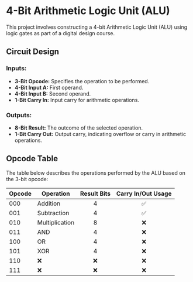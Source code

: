 # 4-Bit Arithmetic Logic Unit (ALU)

This project involves constructing a 4-bit Arithmetic Logic Unit (ALU) using logic gates as part of a digital design course.

## Circuit Design

### **Inputs:**

- **3-Bit Opcode:** Specifies the operation to be performed.
- **4-Bit Input A:** First operand.
- **4-Bit Input B:** Second operand.
- **1-Bit Carry In:** Input carry for arithmetic operations.

### **Outputs:**

- **8-Bit Result:** The outcome of the selected operation.
- **1-Bit Carry Out:** Output carry, indicating overflow or carry in arithmetic operations.

## Opcode Table

The table below describes the operations performed by the ALU based on the 3-bit opcode:

| **Opcode** | **Operation**  | **Result Bits** | **Carry In/Out Usage** |
| ---------- | -------------- | :-------------: | :--------------------: |
| 000        | Addition       |        4        |           ✅           |
| 001        | Subtraction    |        4        |           ✅           |
| 010        | Multiplication |        8        |           ❌           |
| 011        | AND            |        4        |           ❌           |
| 100        | OR             |        4        |           ❌           |
| 101        | XOR            |        4        |           ❌           |
| 110        | ❌             |       ❌        |           ❌           |
| 111        | ❌             |       ❌        |           ❌           |

